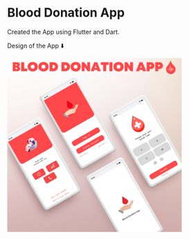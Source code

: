 # Blood Donation App

Created the App using Flutter and Dart.

Design of the App ⬇️
<div style="display: flex;">
  <img style="width: 80%;" src="assets/Design.png">
</div>
